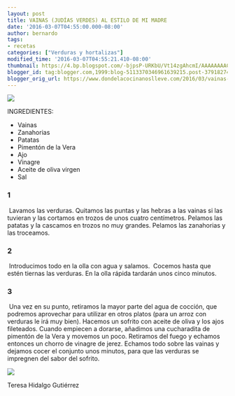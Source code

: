 ```yaml
---
layout: post
title: VAINAS (JUDÍAS VERDES) AL ESTILO DE MI MADRE
date: '2016-03-07T04:55:00.000-08:00'
author: bernardo
tags:
- recetas
categories: ["Verduras y hortalizas"]
modified_time: '2016-03-07T04:55:21.410-08:00'
thumbnail: https://4.bp.blogspot.com/-bjpsP-URKbU/Vt14zgAhcmI/AAAAAAAACfU/OHBlapjFz5A/s400/vainas.JPG
blogger_id: tag:blogger.com,1999:blog-5113370346961639215.post-3791827432726354130
blogger_orig_url: https://www.dondelacocinanoslleve.com/2016/03/vainas-judias-verdes-al-estilo-de-mi.html
---
```


![](https://4.bp.blogspot.com/-bjpsP-URKbU/Vt14zgAhcmI/AAAAAAAACfU/OHBlapjFz5A/s320/vainas.JPG)

  
INGREDIENTES:
* Vainas
* Zanahorias
* Patatas
* Pimentón de la Vera
* Ajo
* Vinagre
* Aceite de oliva virgen
* Sal  

### 1

 Lavamos las verduras. Quitamos las puntas y las hebras a las vainas si las tuvieran y las cortamos en trozos de unos cuatro centímetros. Pelamos las patatas y la cascamos en trozos no muy grandes. Pelamos las zanahorias y las troceamos.  

### 2

 Introducimos todo en la olla con agua y salamos.  Cocemos hasta que estén tiernas las verduras. En la olla rápida tardarán unos cinco minutos.  

### 3

 Una vez en su punto, retiramos la mayor parte del agua de cocción, que podremos aprovechar para utilizar en otros platos (para un arroz con verduras le irá muy bien). Hacemos un sofrito con aceite de oliva y los ajos fileteados. Cuando empiecen a dorarse, añadimos una cucharadita de pimentón de la Vera y movemos un poco. Retiramos del fuego y echamos entonces un chorro de vinagre de jerez. Echamos todo sobre las vainas y dejamos cocer el conjunto unos minutos, para que las verduras se impregnen del sabor del sofrito.

  

![](https://4.bp.blogspot.com/-cmcIu-cwrj0/Vt15VK0zKhI/AAAAAAAACfY/YWCwuBlqX5A/s320/vainasss.JPG)

  
Teresa Hidalgo Gutiérrez
